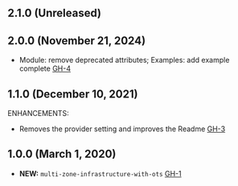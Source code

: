 ## 2.1.0 (Unreleased)
## 2.0.0 (November 21, 2024)

- Module: remove deprecated attributes; Examples: add example complete [GH-4](https://github.com/alibabacloud-automation/terraform-alicloud-multi-zone-infrastructure-with-ots/pull/4)

## 1.1.0 (December 10, 2021)

ENHANCEMENTS:

- Removes the provider setting and improves the Readme [GH-3](https://github.com/terraform-alicloud-modules/terraform-alicloud-multi-zone-infrastructure-with-ots/pull/3)

## 1.0.0 (March 1, 2020)

- **NEW:**  `multi-zone-infrastructure-with-ots` [GH-1]( https://github.com/terraform-alicloud-modules/terraform-alicloud-multi-zone-infrastructure-with-ots/pull/1)
